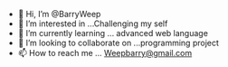 - 👋 Hi, I’m @BarryWeep
- 👀 I’m interested in ...Challenging my self
- 🌱 I’m currently learning ... advanced web language
- 💞️ I’m looking to collaborate on ...programming project
- 📫 How to reach me ... Weepbarry@gmail.com

<!---
BarryWeep/BarryWeep is a ✨ special ✨ repository because its `README.md` (this file) appears on your GitHub profile.
You can click the Preview link to take a look at your changes.
--->
